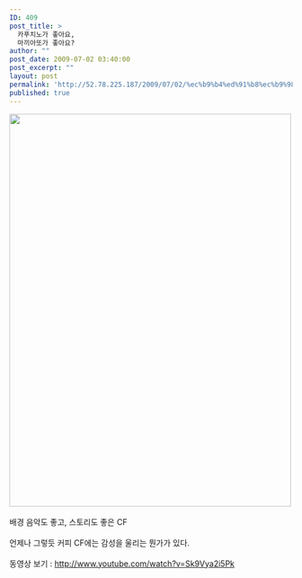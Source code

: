 ```yaml
---
ID: 409
post_title: >
  카푸치노가 좋아요,
  마끼아또가 좋아요?
author: ""
post_date: 2009-07-02 03:40:00
post_excerpt: ""
layout: post
permalink: 'http://52.78.225.187/2009/07/02/%ec%b9%b4%ed%91%b8%ec%b9%98%eb%85%b8%ea%b0%80-%ec%a2%8b%ec%95%84%ec%9a%94-%eb%a7%88%eb%81%bc%ec%95%84%eb%98%90%ea%b0%80-%ec%a2%8b%ec%95%84%ec%9a%94/'
published: true
---
```

<img src="http://52.78.225.187/wp-content/uploads/1/3580801313.png" width="501" height="699" /><BR><BR>배경 음악도 좋고, 스토리도 좋은 CF<BR><BR>언제나 그렇듯 커피 CF에는 감성을 울리는 뭔가가 있다.<BR><BR>동영상 보기 : <A href="http://www.youtube.com/watch?v=Sk9Vya2i5Pk" target=_blank>http://www.youtube.com/watch?v=Sk9Vya2i5Pk</A>